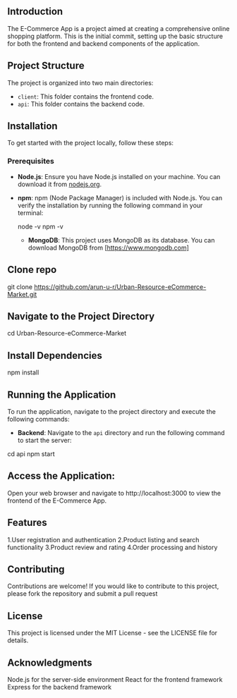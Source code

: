 ## Introduction

The E-Commerce App is a project aimed at creating a comprehensive online shopping platform. This is the initial commit, setting up the basic structure for both the frontend and backend components of the application.

## Project Structure

The project is organized into two main directories:

- `client`: This folder contains the frontend code.
- `api`: This folder contains the backend code.

## Installation

To get started with the project locally, follow these steps:

### Prerequisites

- **Node.js**: Ensure you have Node.js installed on your machine. You can download it from [nodejs.org](https://nodejs.org/).
- **npm**: npm (Node Package Manager) is included with Node.js. You can verify the installation by running the following command in your terminal:

  node -v
  npm -v

  - **MongoDB**: This project uses MongoDB as its database. You can download MongoDB from [https://www.mongodb.com]

## Clone repo

git clone https://github.com/arun-u-r/Urban-Resource-eCommerce-Market.git

## Navigate to the Project Directory

cd Urban-Resource-eCommerce-Market

## Install Dependencies

npm install

## Running the Application

To run the application, navigate to the project directory and execute the following commands:

- **Backend**: Navigate to the `api` directory and run the following command to start the server:

cd api
npm start

## Access the Application:

Open your web browser and navigate to http://localhost:3000 to view the frontend of the E-Commerce App.

## Features

1.User registration and authentication
2.Product listing and search functionality
3.Product review and rating
4.Order processing and history

## Contributing

Contributions are welcome! If you would like to contribute to this project, please fork the repository and submit a pull request

## License

This project is licensed under the MIT License - see the LICENSE file for details.

## Acknowledgments

Node.js for the server-side environment
React for the frontend framework
Express for the backend framework
